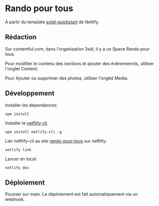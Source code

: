 # Rando pour tous

À partir du template [solid-quickstart](https://github.com/netlify-templates/solid-quickstart) de Netlify.

## Rédaction

Sur contentful.com, dans l'organisation 3sdl, il y a un Space Rando pour tous.

Pour modifier le contenu des sections et ajouter des événemennts, utiliser l'onglet Content.

Pour Ajouter ou supprimer des photos, utiliser l'onglet Media.

## Développement

Installer les dépendances:

```
npm install
```

Installer le [netflify-cli](https://cli.netlify.com/)

```
npm install netlify-cli -g
```

Lier netflify-cli au site [rando-pour-tous](https://app.netlify.com/sites/rando-pour-tous) sur netflify:

```
netlify link
```

Lancer en local:

```
netlify dev
```

## Déploiement

Pousser sur main. Le déploiement est fait automatiquement via un webhook.
